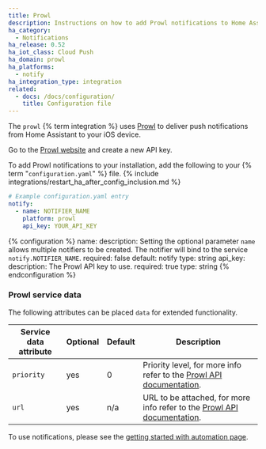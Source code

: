 ```yaml
---
title: Prowl
description: Instructions on how to add Prowl notifications to Home Assistant.
ha_category:
  - Notifications
ha_release: 0.52
ha_iot_class: Cloud Push
ha_domain: prowl
ha_platforms:
  - notify
ha_integration_type: integration
related:
  - docs: /docs/configuration/
    title: Configuration file
---
```


The `prowl` {% term integration %} uses [Prowl](https://www.prowlapp.com/) to deliver push notifications from Home Assistant to your iOS device.

Go to the [Prowl website](https://www.prowlapp.com/) and create a new API key.

To add Prowl notifications to your installation, add the following to your {% term "`configuration.yaml`" %} file.
{% include integrations/restart_ha_after_config_inclusion.md %}

```yaml
# Example configuration.yaml entry
notify:
  - name: NOTIFIER_NAME
    platform: prowl
    api_key: YOUR_API_KEY
```

{% configuration %}
name:
  description: Setting the optional parameter `name` allows multiple notifiers to be created. The notifier will bind to the service `notify.NOTIFIER_NAME`.
  required: false
  default: notify
  type: string
api_key:
  description: The Prowl API key to use.
  required: true
  type: string
{% endconfiguration %}

### Prowl service data

The following attributes can be placed `data` for extended functionality.

| Service data attribute | Optional | Default | Description                                                                                                     |
| ---------------------- | -------- | ------- | --------------------------------------------------------------------------------------------------------------- |
| `priority`             | yes      | 0       | Priority level, for more info refer to the [Prowl API documentation](https://www.prowlapp.com/api.php#add).     |
| `url`                  | yes      | n/a     | URL to be attached, for more info refer to the [Prowl API documentation](https://www.prowlapp.com/api.php#add). |

To use notifications, please see the [getting started with automation page](/getting-started/automation/).
